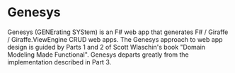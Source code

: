 # Genesys

Genesys (GENErating SYStem) is an F# web app that generates F# / Giraffe / Giraffe.ViewEngine CRUD web apps. The Genesys approach to web app design is guided by Parts 1 and 2 of Scott Wlaschin's book "Domain Modeling Made Functional". Genesys departs greatly from the implementation described in Part 3.

